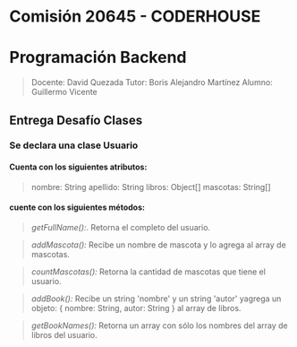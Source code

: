 # Comisión 20645 - CODERHOUSE
# Programación Backend
> Docente: David Quezada
> Tutor: Boris Alejandro Martínez
> Alumno: Guillermo Vicente

##  Entrega Desafío Clases

### Se declara una clase Usuario 

#### Cuenta con los siguientes atributos:
> nombre: String
> apellido: String
> libros: Object[]
> mascotas: String[]


#### cuente con los siguientes métodos:

> *getFullName():*. Retorna el completo del usuario. 

> *addMascota():* Recibe un nombre de mascota y lo agrega al array de mascotas.

> *countMascotas():* Retorna la cantidad de mascotas que tiene el usuario.

> *addBook():* Recibe un string 'nombre' y un string 'autor' yagrega un objeto: { nombre: String, autor: String } al array de libros.

> *getBookNames():* Retorna un array con sólo los nombres del array de libros del usuario.




